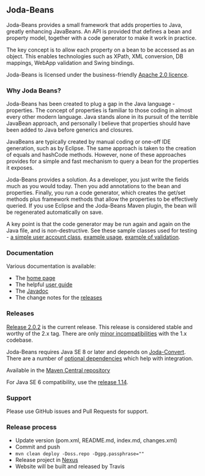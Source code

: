 Joda-Beans
------------

Joda-Beans provides a small framework that adds properties to Java, greatly enhancing JavaBeans.
An API is provided that defines a bean and property model, together with a code generator to make it work in practice.

The key concept is to allow each property on a bean to be accessed as an object.
This enables technologies such as XPath, XML conversion, DB mappings, WebApp validation and Swing bindings.

Joda-Beans is licensed under the business-friendly [Apache 2.0 licence](http://www.joda.org/joda-beans/license.html).


### Why Joda Beans?

Joda-Beans has been created to plug a gap in the Java language - properties.
The concept of properties is familiar to those coding in almost every other modern language.
Java stands alone in its pursuit of the terrible JavaBean approach, and personally I believe that
properties should have been added to Java before generics and closures.

JavaBeans are typically created by manual coding or one-off IDE generation, such as by Eclipse.
The same approach is taken to the creation of equals and hashCode methods.
However, none of these approaches provides for a simple and fast mechanism to query a bean for the properties it exposes.

Joda-Beans provides a solution. As a developer, you just write the fields much as you would today.
Then you add annotations to the bean and properties.
Finally, you run a code generator, which creates the get/set methods plus framework methods that allow the properties
to be effectively queried.
If you use Eclipse and the Joda-Beans Maven plugin, the bean will be regenerated automatically on save.

A key point is that the code generator may be run again and again on the Java file, and is non-destructive.
See these sample classes used for testing -
[a simple user account class](https://github.com/JodaOrg/joda-beans/blob/v2.0/src/test/java/org/joda/beans/gen/UserAccount.java#L32),
[example usage](https://github.com/JodaOrg/joda-beans/blob/v2.0/src/test/java/org/joda/beans/Examples.java#L22),
[example of validation](https://github.com/JodaOrg/joda-beans/blob/v2.0/src/test/java/org/joda/beans/gen/ValidateBean.java#L33).


### Documentation
Various documentation is available:

* The [home page](http://www.joda.org/joda-beans/)
* The helpful [user guide](http://www.joda.org/joda-beans/userguide.html)
* The [Javadoc](http://www.joda.org/joda-beans/apidocs/index.html)
* The change notes for the [releases](http://www.joda.org/joda-beans/changes-report.html)


### Releases
[Release 2.0.2](http://www.joda.org/joda-beans/download.html) is the current release.
This release is considered stable and worthy of the 2.x tag.
There are only [minor incompatibilities](http://www.joda.org/joda-beans/migration.html) with the 1.x codebase.

Joda-Beans requires Java SE 8 or later and depends on [Joda-Convert](http://www.joda.org/joda-convert/).
There are a number of [optional dependencies](http://www.joda.org/joda-beans/dependencies.html) which help with integration.

Available in the [Maven Central repository](http://search.maven.org/#artifactdetails|org.joda|joda-beans|2.0.2|jar)

For Java SE 6 compatibility, use the [release 1.14](download.html).


### Support
Please use GitHub issues and Pull Requests for support.


### Release process

* Update version (pom.xml, README.md, index.md, changes.xml)
* Commit and push
* `mvn clean deploy -Doss.repo -Dgpg.passphrase=""`
* Release project in [Nexus](https://oss.sonatype.org)
* Website will be built and released by Travis
